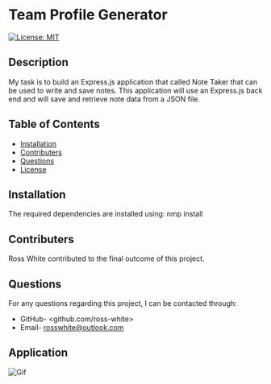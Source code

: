 # Team Profile Generator

  [![License: MIT](https://img.shields.io/badge/License-MIT-yellow.svg)](https://opensource.org/licenses/MIT)

  ## Description
  My task is to build an Express.js application that called Note Taker that can be used to write and save notes. This application will use an Express.js back end and will save and retrieve note data from a JSON file.

  ## Table of Contents
  * [Installation](#installation)
  * [Contributers](#contributers)
  * [Questions](#questions)
  * [License](#license)

  ## Installation
  The required dependencies are installed using: nmp install

  ## Contributers
  Ross White contributed to the final outcome of this project.

  ## Questions
  For any questions regarding this project, I can be contacted through:
  * GitHub- <github.com/ross-white>
  * Email- <rosswhite@outlook.com>

  ## Application
  
  ![Gif](Assets\Note_Taker.gif)



